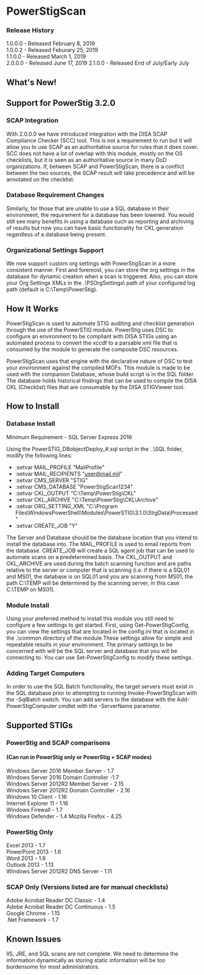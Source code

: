 # PowerStigScan

### Release History
1.0.0.0 - Released February 8, 2019  
1.0.0.2 - Released Feburary 25, 2019  
1.1.0.0 - Released March 1, 2019  
2.0.0.0 - Released June 17, 2019 
2.1.0.0 - Released End of July/Early July

## What's New!
## Support for PowerStig 3.2.0

### SCAP Integration
With 2.0.0.0 we have introduced integration with the DISA SCAP Compliance Checker (SCC) tool. This is not a requirement to
run but it will allow you to use SCAP as an authoritative source for rules that it does cover. SCC does not have a lot of
overlap with this module, mostly on the OS checklists, but it is seen as an authoritative source in many DoD organizations.
If, between SCAP and PowerStigScan, there is a conflict between the two sources, the SCAP result will take precedence and will
be annotated on the checklist.

### Database Requirement Changes
Similarly, for those that are unable to use a SQL database in their environment, the requirement for a database has been
lowered. You would still see many benefits in using a database such as reporting and archiving of results but now you can
have basic functionality for CKL generation regardless of a database being present.

### Organizational Settings Support
We now support custom org settings with PowerStigScan in a more consistent manner. First and foremost, you can store the org
settings in the database for dynamic creation when a scan is triggered. Also, you can store your Org Settings XMLs in the
.\PSOrgSettings\ path of your configured log path (default is C:\Temp\PowerStig).


## How It Works
PowerStigScan is used to automate STIG auditing and checklist generation through the use of the PowerSTIG module. 
PowerStig uses DSC to configure an environment to be compliant with DISA STIGs using an automated process to convert 
the xccdf to a parsable xml file that is consumed by the module to generate the composite DSC resources.  

PowerStigScan uses that engine with the declarative nature of DSC to test your environment against the compiled MOFs.
This module is made to be used with the companion Database, whose build script is in the SQL folder. The database
holds historical findings that can be used to compile the DISA CKL (Checklist) files that are consumable by
the DISA STIGViewer tool.

## How to Install

### Database Install
Minimum Requirement - SQL Server Express 2016

Using the PowerSTIG_DBobjectDeploy_#.sql script in the ..\SQL folder, modify the following lines:

- :setvar MAIL_PROFILE          "MailProfile"			    
- :setvar MAIL_RECIPIENTS	    "user@mail.mil"		        
- :setvar CMS_SERVER			"STIG"					                     
- :setvar CMS_DATABASE		    "PowerStigScan1234"			 
- :setvar CKL_OUTPUT			"C:\Temp\PowerStig\CKL\"
- :setvar CKL_ARCHIVE			"C:\Temp\PowerStig\CKL\Archive\"
- :setvar ORG_SETTING_XML       "C:\Program Files\WindowsPowerShell\Modules\PowerSTIG\3.1.0\StigData\Processed"
- :setvar CREATE_JOB			"Y"

The Server and Database should be the database location that you intend to install the database into. The MAIL_PROFILE is used to email reports from the database. CREATE_JOB will create a SQL agent job that can be used to automate scans on a
predetermined basis. The CKL_OUTPUT and CKL_ARCHIVE are used during the batch scanning function and are paths relative to the 
server or computer that is scanning (i.e. if there is a SQL01 and MS01, the database is on SQL01 and you are scanning from 
MS01, the path C:\TEMP will be determined by the scanning server, in this case C:\TEMP on MS01).

### Module Install
Using your preferred method to install this module you still need to configure a few settings to get started. First, using 
Get-PowerStigConfig, you can view the settings that are located in the config.ini that is located in the .\common directory 
of the module.These settings allow for simple and repeatable results in your environment. The primary settings to be 
concerned with will be the SQL server and database that you will be connecting to. You can use Set-PowerStigConfig to modify 
these settings.

### Adding Target Computers
In order to use the SQL Batch functionality, the target servers must exist in the SQL database prior to attempting to running Invoke-PowerStigScan with the -SqlBatch switch. You can add servers to the database with the Add-PowerStigComputer cmdlet with the -ServerName parameter.

## Supported STIGs

### PowerStig and SCAP comparisons
#### (Can run in PowerStig only or PowerStig + SCAP modes)
Windows Server 2016 Member Server - 1.7  
Windows Server 2016 Domain Controller -1.7  
Windows Server 2012R2 Member Server - 2.15  
Windows Server 2012R2 Domain Controller - 2.16  
Windows 10 Client - 1.16  
Internet Explorer 11 - 1.16  
Windows Firewall - 1.7  
Windows Defender - 1.4
Mozilla Firefox - 4.25   

### PowerStig Only
Excel 2013 - 1.7  
PowerPoint 2013 - 1.6  
Word 2013 - 1.6  
Outlook 2013 - 1.13  
Windows Server 2012R2 DNS Server - 1.11    

### SCAP Only (Versions listed are for manual checklists)
Adobe Acrobat Reader DC Classic - 1.4  
Adobe Acrobat Reader DC Continuous - 1.5  
Google Chrome - 1.15  
.Net Framework - 1.7  

## Known Issues
IIS, JRE, and SQL scans are not complete. We need to determine the information dynamically as storing static information will
be too burdensome for most administrators.